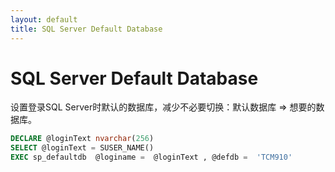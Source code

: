 ```yaml
---
layout: default
title: SQL Server Default Database
---
```


# SQL Server Default Database

设置登录SQL Server时默认的数据库，减少不必要切换：默认数据库 $\Rightarrow$ 想要的数据库。

```SQL
DECLARE @loginText nvarchar(256)
SELECT @loginText = SUSER_NAME()
EXEC sp_defaultdb  @loginame =  @loginText , @defdb =  'TCM910'
```
